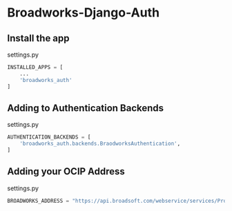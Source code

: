 # Broadworks-Django-Auth 

## Install the app
settings.py
```python
INSTALLED_APPS = [
    ...
    'broadworks_auth'
]

```
## Adding to Authentication Backends

settings.py
```python
AUTHENTICATION_BACKENDS = [
    'broadworks_auth.backends.BraodworksAuthentication',
]
```


## Adding your OCIP Address

settings.py

```python
BROADWORKS_ADDRESS = "https://api.broadsoft.com/webservice/services/ProvisioningService"

```
